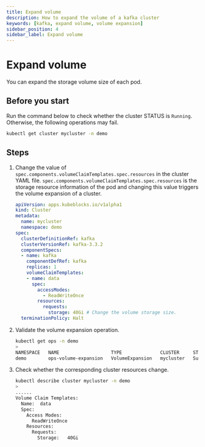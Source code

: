 ```yaml
---
title: Expand volume
description: How to expand the volume of a kafka cluster
keywords: [kafka, expand volume, volume expansion]
sidebar_position: 4
sidebar_label: Expand volume
---
```


# Expand volume

You can expand the storage volume size of each pod.

## Before you start

Run the command below to check whether the cluster STATUS is `Running`. Otherwise, the following operations may fail.

```bash
kubectl get cluster mycluster -n demo
```

## Steps

1. Change the value of `spec.components.volumeClaimTemplates.spec.resources` in the cluster YAML file. `spec.components.volumeClaimTemplates.spec.resources` is the storage resource information of the pod and changing this value triggers the volume expansion of a cluster.

   ```yaml
   apiVersion: apps.kubeblocks.io/v1alpha1
   kind: Cluster
   metadata:
     name: mycluster
     namespace: demo 
   spec:
     clusterDefinitionRef: kafka
     clusterVersionRef: kafka-3.3.2
     componentSpecs:
     - name: kafka 
       componentDefRef: kafka
       replicas: 1
       volumeClaimTemplates:
       - name: data
         spec:
           accessModes:
             - ReadWriteOnce
           resources:
             requests:
               storage: 40Gi # Change the volume storage size.
     terminationPolicy: Halt
   ```

2. Validate the volume expansion operation.

   ```bash
   kubectl get ops -n demo
   >
   NAMESPACE   NAME                   TYPE              CLUSTER     STATUS    PROGRESS   AGE
   demo        ops-volume-expansion   VolumeExpansion   mycluster   Succeed   3/3        6m
   ```

3. Check whether the corresponding cluster resources change.

   ```bash
   kubectl describe cluster mycluster -n demo
   >
   ......
   Volume Claim Templates:
     Name:  data
     Spec:
       Access Modes:
         ReadWriteOnce
       Resources:
         Requests:
           Storage:   40Gi
   ```
